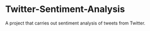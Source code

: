 # Twitter-Sentiment-Analysis
A project that carries out sentiment analysis of tweets from Twitter. 
